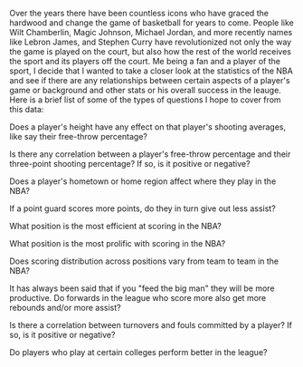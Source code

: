Over the years there have been countless icons who have graced the hardwood and change the game of basketball for years to come. People like Wilt Chamberlin, Magic Johnson, Michael Jordan, and more recently names like Lebron James, and Stephen Curry have revolutionized not only the way the game is played on the court, but also how the rest of the world receives the sport and its players off the court. Me being a fan and a player of the sport, I decide that I wanted to take a closer look at the statistics of the NBA and see if there are any relationships between certain aspects of a player's game or background and other stats or his overall success in the leauge. Here is a brief list of some of the types of questions I hope to cover from this data:

Does a player's height have any effect on that player's shooting averages, like say their free-throw percentage?

Is there any correlation between a player's free-throw percentage and their three-point shooting percentage? If so, is it positive or negative?

Does a player's hometown or home region affect where they play in the NBA?

If a point guard scores more points, do they in turn give out less assist?

What position is the most efficient at scoring in the NBA?

What position is the most prolific with scoring in the NBA?

Does scoring distribution across positions vary from team to team in the NBA?

It has always been said that if you "feed the big man" they will be more productive. Do forwards in the league who score more also get more rebounds and/or more assist?

Is there a correlation between turnovers and fouls committed by a player? If so, is it positive or negative?

Do players who play at certain colleges perform better in the league?
